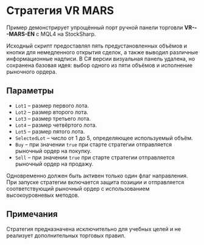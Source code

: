 # Стратегия VR MARS

Пример демонстрирует упрощённый порт ручной панели торговли **VR---MARS-EN** с MQL4 на StockSharp.

Исходный скрипт предоставлял пять предустановленных объёмов и кнопки для немедленного открытия сделок, а также выводил различные информационные надписи. В C# версии визуальная панель удалена, но сохранена базовая идея: выбор одного из пяти объёмов и исполнение рыночного ордера.

## Параметры

- `Lot1` – размер первого лота.
- `Lot2` – размер второго лота.
- `Lot3` – размер третьего лота.
- `Lot4` – размер четвёртого лота.
- `Lot5` – размер пятого лота.
- `SelectedLot` – число от 1 до 5, определяющее используемый объём.
- `Buy` – при значении `true` при старте стратегии отправляется рыночный ордер на покупку.
- `Sell` – при значении `true` при старте стратегии отправляется рыночный ордер на продажу.

Одновременно должен быть активен только один флаг направления. При запуске стратегии включается защита позиции и отправляется соответствующий рыночный ордер с использованием высокоуровневых методов.

## Примечания

Стратегия предназначена исключительно для учебных целей и не реализует дополнительных торговых правил.
